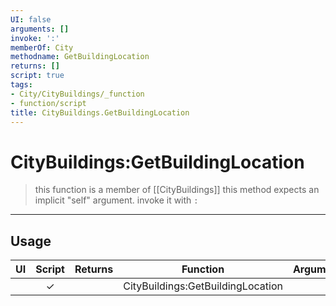 ```yaml
---
UI: false
arguments: []
invoke: ':'
memberOf: City
methodname: GetBuildingLocation
returns: []
script: true
tags:
- City/CityBuildings/_function
- function/script
title: CityBuildings.GetBuildingLocation
---
```

# CityBuildings:GetBuildingLocation
> this function is a member of [[CityBuildings]]
> this method expects an implicit "self" argument. invoke it with `:`
-----
## Usage
|  UI | Script | Returns | Function | Arguments |
|:---:|:------:|-------:|:--------:|:---------|
| |✓||CityBuildings:GetBuildingLocation||
